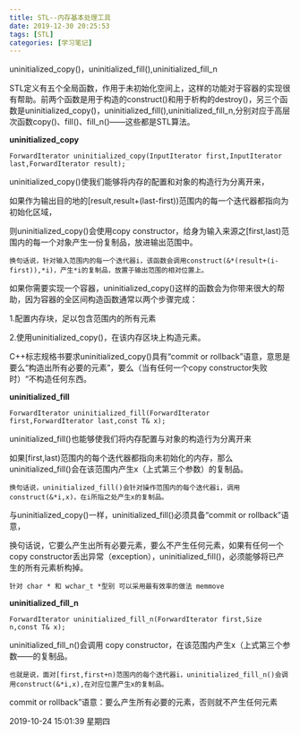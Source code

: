 ```yaml
---
title: STL--内存基本处理工具
date: 2019-12-30 20:25:53
tags: [STL]
categories: [学习笔记]
---
```




uninitialized_copy()，uninitialized_fill(),uninitialized_fill_n

<!--more-->

STL定义有五个全局函数，作用于未初始化空间上，这样的功能对于容器的实现很有帮助。前两个函数是用于构造的construct()和用于析构的destroy()，另三个函数是uninitialized_copy()，uninitialized_fill(),uninitialized_fill_n,分别对应于高层次函数copy()、fill()、fill_n()——这些都是STL算法。

**uninitialized_copy**


```
ForwardIterator uninitialized_copy(InputIterator first,InputIterator last,ForwardIterator result);
```

uninitialized_copy()使我们能够将内存的配置和对象的构造行为分离开来，

如果作为输出目的地的[result,result+(last-first))范围内的每一个迭代器都指向为初始化区域，

则uninitialized_copy()会使用copy constructor，给身为输入来源之[first,last)范围内的每一个对象产生一份复制品，放进输出范围中。



```
换句话说，针对输入范围内的每一个迭代器i，该函数会调用construct(&*(result+(i-first)),*i)，产生*i的复制品，放置于输出范围的相对位置上。
```

如果你需要实现一个容器，uninitialized_copy()这样的函数会为你带来很大的帮助，因为容器的全区间构造函数通常以两个步骤完成：

1.配置内存块，足以包含范围内的所有元素

2.使用uninitialized_copy()，在该内存区块上构造元素。

C++标志规格书要求uninitialized_copy()具有“commit or rollback”语意，意思是要么“构造出所有必要的元素”，要么（当有任何一个copy constructor失败时）“不构造任何东西。




**uninitialized_fill**

```
ForwardIterator uninitialized_fill(ForwardIterator first,ForwardIterator last,const T& x);
```

uninitialized_fill()也能够使我们将内存配置与对象的构造行为分离开来

如果[first,last)范围内的每个迭代器都指向未初始化的内存，那么uninitialized_fill()会在该范围内产生x（上式第三个参数）的复制品。


```
换句话说，uninitialized_fill()会针对操作范围内的每个迭代器i，调用construct(&*i,x)，在i所指之处产生x的复制品。
```

与uninitialized_copy()一样，uninitialized_fill()必须具备“commit or rollback”语意，

换句话说，它要么产生出所有必要元素，要么不产生任何元素，如果有任何一个copy constructor丢出异常（exception），uninitialized_fill()，必须能够将已产生的所有元素析构掉。


```
针对 char * 和 wchar_t *型别 可以采用最有效率的做法 memmove
```








**uninitialized_fill_n**

```
ForwardIterator uninitialized_fill_n(ForwardIterator first,Size n,const T& x);
```

uninitialized_fill_n()会调用 copy constructor，在该范围内产生x（上式第三个参数——的复制品。

```
也就是说，面对[first,first+n)范围内的每个迭代器i，uninitialized_fill_n()会调用construct(&*i,x),在对应位置产生x的复制品。
```

commit or rollback”语意：要么产生所有必要的元素，否则就不产生任何元素











2019-10-24 15:01:39 星期四